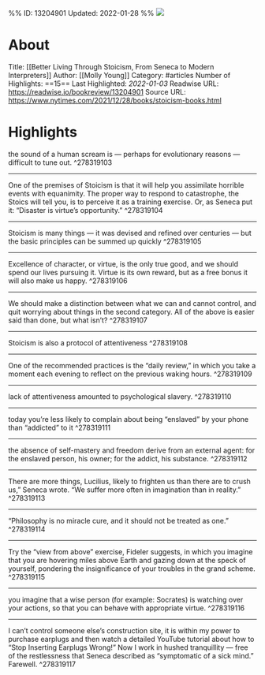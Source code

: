 %%
ID: 13204901
Updated: 2022-01-28
%%
![](https://readwise-assets.s3.amazonaws.com/static/images/article3.5c705a01b476.png)

# About
Title: [[Better Living Through Stoicism, From Seneca to Modern Interpreters]]
Author: [[Molly Young]]
Category: #articles
Number of Highlights: ==15==
Last Highlighted: *2022-01-03*
Readwise URL: https://readwise.io/bookreview/13204901
Source URL: https://www.nytimes.com/2021/12/28/books/stoicism-books.html


# Highlights 
the sound of a human scream is — perhaps for evolutionary reasons — difficult to tune out.  ^278319103

---

One of the premises of Stoicism is that it will help you assimilate horrible events with equanimity. The proper way to respond to catastrophe, the Stoics will tell you, is to perceive it as a training exercise. Or, as Seneca put it: “Disaster is virtue’s opportunity.”  ^278319104

---

Stoicism is many things — it was devised and refined over centuries — but the basic principles can be summed up quickly  ^278319105

---

Excellence of character, or virtue, is the only true good, and we should spend our lives pursuing it. Virtue is its own reward, but as a free bonus it will also make us happy.  ^278319106

---

We should make a distinction between what we can and cannot control, and quit worrying about things in the second category. All of the above is easier said than done, but what isn’t?  ^278319107

---

Stoicism is also a protocol of attentiveness  ^278319108

---

One of the recommended practices is the “daily review,” in which you take a moment each evening to reflect on the previous waking hours.  ^278319109

---

lack of attentiveness amounted to psychological slavery.  ^278319110

---

today you’re less likely to complain about being “enslaved” by your phone than “addicted” to it  ^278319111

---

the absence of self-mastery and freedom derive from an external agent: for the enslaved person, his owner; for the addict, his substance.  ^278319112

---

There are more things, Lucilius, likely to frighten us than there are to crush us,” Seneca wrote. “We suffer more often in imagination than in reality.”  ^278319113

---

“Philosophy is no miracle cure, and it should not be treated as one.”  ^278319114

---

Try the “view from above” exercise, Fideler suggests, in which you imagine that you are hovering miles above Earth and gazing down at the speck of yourself, pondering the insignificance of your troubles in the grand scheme.  ^278319115

---

you imagine that a wise person (for example: Socrates) is watching over your actions, so that you can behave with appropriate virtue.  ^278319116

---

I can’t control someone else’s construction site, it is within my power to purchase earplugs and then watch a detailed YouTube tutorial about how to “Stop Inserting Earplugs Wrong!” Now I work in hushed tranquillity — free of the restlessness that Seneca described as “symptomatic of a sick mind.” Farewell.  ^278319117

